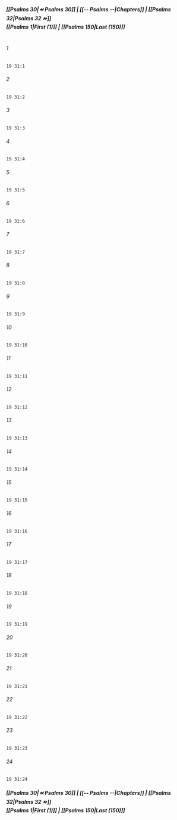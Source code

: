 
##### **[[Psalms 30|⏪ Psalms 30]] | [[-- Psalms --|Chapters]] | [[Psalms 32|Psalms 32 ⏩]]**<br>**[[Psalms 1|First (1)]] | [[Psalms 150|Last (150)]]**<br><br>

###### 1
``` verse
19 31:1
```
###### 2
``` verse
19 31:2
```
###### 3
``` verse
19 31:3
```
###### 4
``` verse
19 31:4
```
###### 5
``` verse
19 31:5
```
###### 6
``` verse
19 31:6
```
###### 7
``` verse
19 31:7
```
###### 8
``` verse
19 31:8
```
###### 9
``` verse
19 31:9
```
###### 10
``` verse
19 31:10
```
###### 11
``` verse
19 31:11
```
###### 12
``` verse
19 31:12
```
###### 13
``` verse
19 31:13
```
###### 14
``` verse
19 31:14
```
###### 15
``` verse
19 31:15
```
###### 16
``` verse
19 31:16
```
###### 17
``` verse
19 31:17
```
###### 18
``` verse
19 31:18
```
###### 19
``` verse
19 31:19
```
###### 20
``` verse
19 31:20
```
###### 21
``` verse
19 31:21
```
###### 22
``` verse
19 31:22
```
###### 23
``` verse
19 31:23
```
###### 24
``` verse
19 31:24
```

##### **[[Psalms 30|⏪ Psalms 30]] | [[-- Psalms --|Chapters]] | [[Psalms 32|Psalms 32 ⏩]]**<br>**[[Psalms 1|First (1)]] | [[Psalms 150|Last (150)]]**
